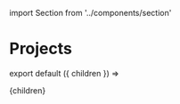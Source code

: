 import Section from '../components/section'

# Projects

<!-- TODO: add cards -->

export default ({ children }) => <Section name='Projects'>{children}</Section>
